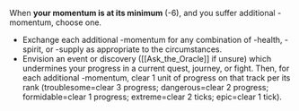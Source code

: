 When **your momentum is at its minimum** (-6), and you suffer additional -momentum, choose one. 

- Exchange each additional -momentum for any combination of -health, -spirit, or -supply as appropriate to the circumstances. 
- Envision an event or discovery ([[Ask_the_Oracle]] if unsure) which undermines your progress in a current quest, journey, or fight. Then, for each additional -momentum, clear 1 unit of progress on that track per its rank (troublesome=clear 3 progress; dangerous=clear 2 progress; formidable=clear 1 progress; extreme=clear 2 ticks; epic=clear 1 tick).